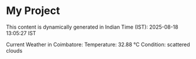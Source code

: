 # My Project

This content is dynamically generated in Indian Time (IST): 2025-08-18 13:05:27 IST


Current Weather in Coimbatore:
Temperature: 32.88 °C
Condition: scattered clouds
